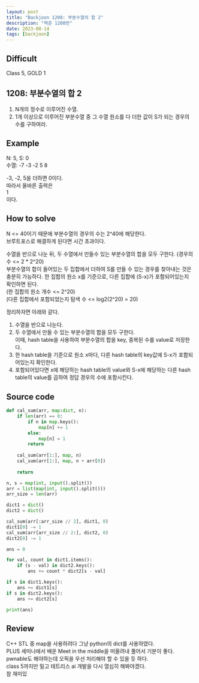 ```yaml
---
layout: post
title: "Backjoon 1208: 부분수열의 합 2"
description: "백준 1208번"
date: 2023-08-14
tags: [backjoon]
---
```


## Difficult

Class 5, GOLD 1  
  
## 1208: 부분수열의 합 2

1. N개의 정수로 이루어진 수열.  
2. 1개 이상으로 이루어진 부분수열 중 그 수열 원소를 다 더한 값이 S가 되는 경우의 수를 구하여라.
  
## Example

N: 5, S: 0  
수열: -7 -3 -2 5 8  
  
-3, -2, 5을 더하면 0이다.  
따라서 올바른 출력은  
1  
이다.  

## How to solve

N <= 40이기 때문에 부분수열의 경우의 수는 2^40에 해당한다.  
브루트포스로 해결하게 된다면 시간 초과이다.  
  
수열을 반으로 나눈 뒤, 두 수열에서 만들수 있는 부분수열의 합을 모두 구한다. (경우의 수 <= 2 * 2^20)  
부분수열의 합이 들어있는 두 집합에서 더하여 S를 만들 수 있는 경우를 찾아내는 것은 충분히 가능하다. 한 집합의 원소 x를 기준으로, 다른 집합에 (S-x)가 포함되어있는지 확인하면 된다.  
(한 집합의 원소 개수 <= 2^20)  
(다른 집합에서 포함되었는지 탐색 수 <= log2(2^20) = 20)  
  
정리하자면 아래와 같다.  

1. 수열을 반으로 나눈다.  
2. 두 수열에서 만들 수 있는 부분수열의 합을 모두 구한다.  
   이때, hash table을 사용하여 부분수열의 합을 key, 중복된 수를 value로 저장한다.
3. 한 hash table을 기준으로 원소 x마다, 다른 hash table의 key값에 S-x가 포함되어있는지 확인한다.
4. 포함되어있다면 x에 해당하는 hash table의 value와 S-x에 해당하는 다른 hash table의 value를 곱하여 정답 경우의 수에 포함시킨다.

## Source code
  
```python
def cal_sum(arr, map:dict, n):
    if len(arr) == 0:
        if n in map.keys():
            map[n] += 1
        else:
            map[n] = 1
        return
    
    cal_sum(arr[1:], map, n)
    cal_sum(arr[1:], map, n + arr[0])
    
    return

n, s = map(int, input().split())
arr = list(map(int, input().split()))
arr_size = len(arr)

dict1 = dict()
dict2 = dict()

cal_sum(arr[:arr_size // 2], dict1, 0)
dict1[0] -= 1
cal_sum(arr[arr_size // 2:], dict2, 0)
dict2[0] -= 1

ans = 0

for val, count in dict1.items():
    if (s - val) in dict2.keys():
        ans += count * dict2[s - val]

if s in dict1.keys():
    ans += dict1[s]
if s in dict2.keys():
    ans += dict2[s]

print(ans)
```  
  
## Review  
  
C++ STL 중 map을 사용하려다 그냥 python의 dict를 사용하였다.  
PLUS 세미나에서 배운 Meet in the middle을 떠올려내 풀어서 기분이 좋다.  
pwnable도 해야하는데 오픽을 우선 처리해야 할 수 있을 듯 하다.  
class 5까지만 밀고 테트리스 ai 개발을 다시 열심히 해봐야겠다.  
참 재미있
